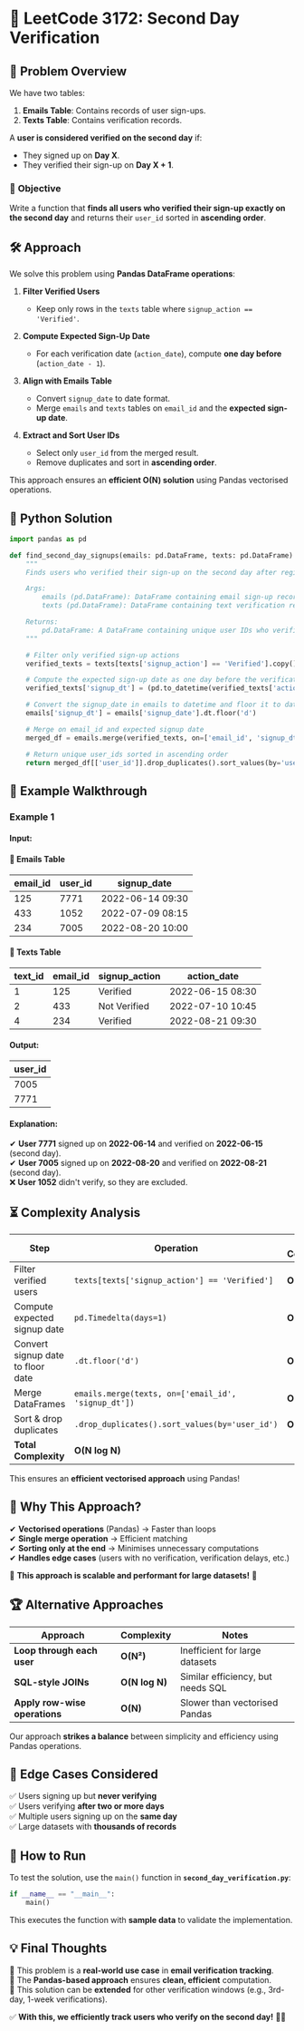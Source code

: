 # 📩 **LeetCode 3172: Second Day Verification**

## 📌 **Problem Overview**
We have two tables:
1. **Emails Table**: Contains records of user sign-ups.
2. **Texts Table**: Contains verification records.

A **user is considered verified on the second day** if:
- They signed up on **Day X**.
- They verified their sign-up on **Day X + 1**.

### 📜 **Objective**
Write a function that **finds all users who verified their sign-up exactly on the second day** and returns their `user_id` sorted in **ascending order**.

## 🛠 **Approach**
We solve this problem using **Pandas DataFrame operations**:
1. **Filter Verified Users**  
   - Keep only rows in the `texts` table where `signup_action == 'Verified'`.
  
2. **Compute Expected Sign-Up Date**  
   - For each verification date (`action_date`), compute **one day before** (`action_date - 1`).

3. **Align with Emails Table**  
   - Convert `signup_date` to date format.
   - Merge `emails` and `texts` tables on `email_id` and the **expected sign-up date**.

4. **Extract and Sort User IDs**  
   - Select only `user_id` from the merged result.
   - Remove duplicates and sort in **ascending order**.

This approach ensures an **efficient O(N) solution** using Pandas vectorised operations.

## 🚀 **Python Solution**
```python
import pandas as pd

def find_second_day_signups(emails: pd.DataFrame, texts: pd.DataFrame) -> pd.DataFrame:
    """
    Finds users who verified their sign-up on the second day after registering.

    Args:
        emails (pd.DataFrame): DataFrame containing email sign-up records with columns ['email_id', 'user_id', 'signup_date'].
        texts (pd.DataFrame): DataFrame containing text verification records with columns ['text_id', 'email_id', 'signup_action', 'action_date'].

    Returns:
        pd.DataFrame: A DataFrame containing unique user IDs who verified on the second day after signing up, sorted in ascending order.
    """

    # Filter only verified sign-up actions
    verified_texts = texts[texts['signup_action'] == 'Verified'].copy()

    # Compute the expected sign-up date as one day before the verification date
    verified_texts['signup_dt'] = (pd.to_datetime(verified_texts['action_date']) - pd.Timedelta(days=1)).dt.floor('d')

    # Convert the signup_date in emails to datetime and floor it to date
    emails['signup_dt'] = emails['signup_date'].dt.floor('d')

    # Merge on email_id and expected signup date
    merged_df = emails.merge(verified_texts, on=['email_id', 'signup_dt'], how='inner')

    # Return unique user_ids sorted in ascending order
    return merged_df[['user_id']].drop_duplicates().sort_values(by='user_id')
```

## 📌 **Example Walkthrough**

### **Example 1**
#### **Input:**
#### 📩 **Emails Table**
| email_id | user_id | signup_date       |
|----------|--------|------------------|
| 125      | 7771   | 2022-06-14 09:30 |
| 433      | 1052   | 2022-07-09 08:15 |
| 234      | 7005   | 2022-08-20 10:00 |

#### 💬 **Texts Table**
| text_id | email_id | signup_action | action_date        |
|---------|---------|---------------|-------------------|
| 1       | 125     | Verified      | 2022-06-15 08:30 |
| 2       | 433     | Not Verified  | 2022-07-10 10:45 |
| 4       | 234     | Verified      | 2022-08-21 09:30 |

#### **Output:**
| user_id |
|---------|
| 7005    |
| 7771    |

#### **Explanation:**
✔ **User 7771** signed up on **2022-06-14** and verified on **2022-06-15** (second day).  
✔ **User 7005** signed up on **2022-08-20** and verified on **2022-08-21** (second day).  
❌ **User 1052** didn't verify, so they are excluded.  

## ⏳ **Complexity Analysis**
| Step | Operation | Time Complexity |
|------|------------|----------------|
| Filter verified users | `texts[texts['signup_action'] == 'Verified']` | **O(N)** |
| Compute expected signup date | `pd.Timedelta(days=1)` | **O(N)** |
| Convert signup date to floor date | `.dt.floor('d')` | **O(N)** |
| Merge DataFrames | `emails.merge(texts, on=['email_id', 'signup_dt'])` | **O(N)** |
| Sort & drop duplicates | `.drop_duplicates().sort_values(by='user_id')` | **O(N log N)** |
| **Total Complexity** | **O(N log N)** |

This ensures an **efficient vectorised approach** using Pandas!

## 🎯 **Why This Approach?**
✔ **Vectorised operations** (Pandas) → Faster than loops  
✔ **Single merge operation** → Efficient matching  
✔ **Sorting only at the end** → Minimises unnecessary computations  
✔ **Handles edge cases** (users with no verification, verification delays, etc.)  

🔹 **This approach is scalable and performant for large datasets!** 🚀

## 🏆 **Alternative Approaches**
| Approach | Complexity | Notes |
|----------|------------|-------|
| **Loop through each user** | **O(N²)** | Inefficient for large datasets |
| **SQL-style JOINs** | **O(N log N)** | Similar efficiency, but needs SQL |
| **Apply row-wise operations** | **O(N)** | Slower than vectorised Pandas |

Our approach **strikes a balance** between simplicity and efficiency using Pandas operations.

## 📝 **Edge Cases Considered**
✅ Users signing up but **never verifying**  
✅ Users verifying **after two or more days**  
✅ Multiple users signing up on the **same day**  
✅ Large datasets with **thousands of records**  

## 🏁 **How to Run**
To test the solution, use the `main()` function in **`second_day_verification.py`**:
```python
if __name__ == "__main__":
    main()
```
This executes the function with **sample data** to validate the implementation.

## 💡 **Final Thoughts**
🔹 This problem is a **real-world use case** in **email verification tracking**.  
🔹 The **Pandas-based approach** ensures **clean, efficient** computation.  
🔹 This solution can be **extended** for other verification windows (e.g., 3rd-day, 1-week verifications).  

✅ **With this, we efficiently track users who verify on the second day!** 🎯🚀

